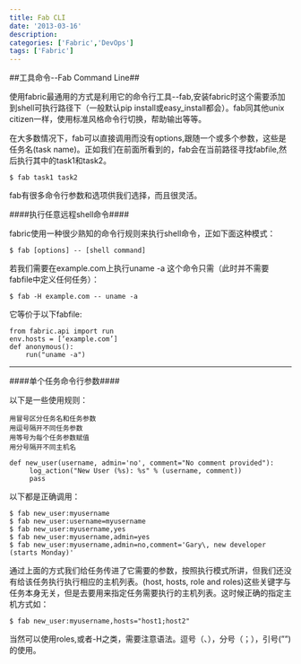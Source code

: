 ```yaml
---
title: Fab CLI
date: '2013-03-16'
description:
categories: ['Fabric','DevOps']
tags: ['Fabric']
---
```


##工具命令--Fab Command Line##

使用fabric最通用的方式是利用它的命令行工具--fab,安装fabric时这个需要添加到shell可执行路径下（一般默认pip install或easy_install都会）。fab同其他unix citizen一样，使用标准风格命令行切换，帮助输出等等。

在大多数情况下，fab可以直接调用而没有options,跟随一个或多个参数，这些是任务名(task name)。正如我们在前面所看到的，fab会在当前路径寻找fabfile,然后执行其中的task1和task2。

    $ fab task1 task2

fab有很多命令行参数和选项供我们选择，而且很灵活。

####执行任意远程shell命令####

fabric使用一种很少熟知的命令行规则来执行shell命令，正如下面这种模式：

    $ fab [options] -- [shell command]

若我们需要在example.com上执行uname -a 这个命令只需（此时并不需要fabfile中定义任何任务）：

    $ fab -H example.com -- uname -a

它等价于以下fabfile:

    from fabric.api import run
    env.hosts = [‘example.com’]
    def anonymous():
        run("uname -a")

***

####单个任务命令行参数####

以下是一些使用规则：

    用冒号区分任务名和任务参数
    用逗号隔开不同任务参数
    用等号为每个任务参数赋值
    用分号隔开不同主机名

    def new_user(username, admin='no', comment="No comment provided"): 
         log_action("New User (%s): %s" % (username, comment))    
         pass

以下都是正确调用：

    $ fab new_user:myusername
    $ fab new_user:username=myusername
    $ fab new_user:myusername,yes
    $ fab new_user:myusername,admin=yes
    $ fab new_user:myusername,admin=no,comment='Gary\, new developer (starts Monday)'
     
通过上面的方式我们给任务传进了它需要的参数，按照执行模式所讲，但我们还没有给该任务执行执行相应的主机列表。(host, hosts, role and roles)这些关键字与任务本身无关，但是去要用来指定任务需要执行的主机列表。这时候正确的指定主机方式如：

    $ fab new_user:myusername,hosts="host1;host2"

当然可以使用roles,或者-H之类，需要注意语法。逗号（、），分号（；），引号(””)的使用。
